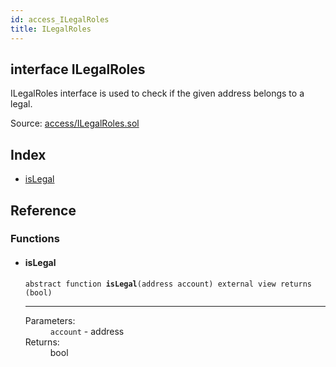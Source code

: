 ```yaml
---
id: access_ILegalRoles
title: ILegalRoles
---
```


<div class="contract-doc"><div class="contract"><h2 class="contract-header"><span class="contract-kind">interface</span> ILegalRoles</h2><p class="description">ILegalRoles interface is used to check if the given address belongs to a legal.</p><div class="source">Source: <a href="https://github.com/Cpollo/Ethereum/blob/v0.0.1/contracts/access/ILegalRoles.sol" target="_blank">access/ILegalRoles.sol</a></div></div><div class="index"><h2>Index</h2><ul><li><a href="access_ILegalRoles.html#isLegal">isLegal</a></li></ul></div><div class="reference"><h2>Reference</h2><div class="functions"><h3>Functions</h3><ul><li><div class="item function"><span id="isLegal" class="anchor-marker"></span><h4 class="name">isLegal</h4><div class="body"><code class="signature"><span>abstract </span>function <strong>isLegal</strong><span>(address account) </span><span>external </span><span>view </span><span>returns  (bool) </span></code><hr/><dl><dt><span class="label-parameters">Parameters:</span></dt><dd><div><code>account</code> - address</div></dd><dt><span class="label-return">Returns:</span></dt><dd>bool</dd></dl></div></div></li></ul></div></div></div>
